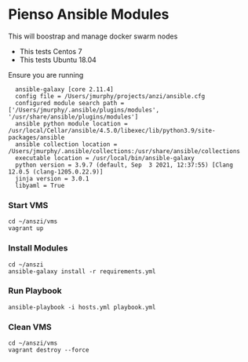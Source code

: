 # Pienso Ansible Modules
This will boostrap and manage docker swarm nodes

* This tests Centos 7
* This tests Ubuntu 18.04

Ensure you are running 

```
  ansible-galaxy [core 2.11.4]
  config file = /Users/jmurphy/projects/anzi/ansible.cfg
  configured module search path = ['/Users/jmurphy/.ansible/plugins/modules', '/usr/share/ansible/plugins/modules']
  ansible python module location = /usr/local/Cellar/ansible/4.5.0/libexec/lib/python3.9/site-packages/ansible
  ansible collection location = /Users/jmurphy/.ansible/collections:/usr/share/ansible/collections
  executable location = /usr/local/bin/ansible-galaxy
  python version = 3.9.7 (default, Sep  3 2021, 12:37:55) [Clang 12.0.5 (clang-1205.0.22.9)]
  jinja version = 3.0.1
  libyaml = True
```

### Start VMS
```
cd ~/anszi/vms
vagrant up
```

### Install Modules
```
cd ~/anszi
ansible-galaxy install -r requirements.yml
```

### Run Playbook
```
ansible-playbook -i hosts.yml playbook.yml
```

### Clean VMS
```
cd ~/anszi/vms
vagrant destroy --force
```
